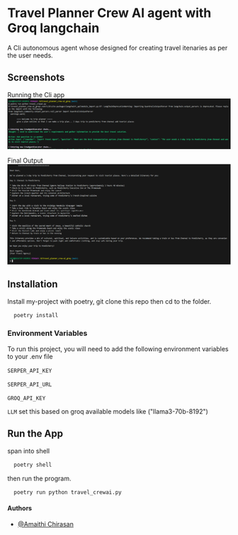 # Travel Planner Crew AI agent with Groq langchain

A Cli autonomous agent whose designed for creating travel itenaries as per the user needs.

## Screenshots

Running the Cli app
![App Screenshot](images/input.PNG)

Final Output
![output Screenshot](images/output.PNG)

## Installation

Install my-project with poetry, git clone this repo then cd to the folder.

```bash
  poetry install
```

### Environment Variables

To run this project, you will need to add the following environment variables to your .env file

`SERPER_API_KEY`

`SERPER_API_URL`

`GROQ_API_KEY`

`LLM` set this based on groq available models like ("llama3-70b-8192")

## Run the App

span into shell

```bash
  poetry shell
```

then run the program.

```bash
  poetry run python travel_crewai.py
```

#### Authors

- [@Amaithi Chirasan](https://www.github.com/amaithi-sam)
